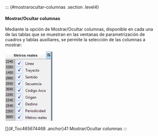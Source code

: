 ::: {#mostrarocultar-columnas .section .level4}
#### Mostrar/Ocultar columnas

Mediante la opción de Mostrar/Ocultar columnas, disponible en cada una
de las tablas que se muestran en las ventanas de parametrización de
cuadros y tablas auxiliares, se permite la selección de las columnas a
mostrar:

![](../media/file62.png)

[]{#_Toc465674468 .anchor}41 Mostrar/Ocultar columnas
:::
